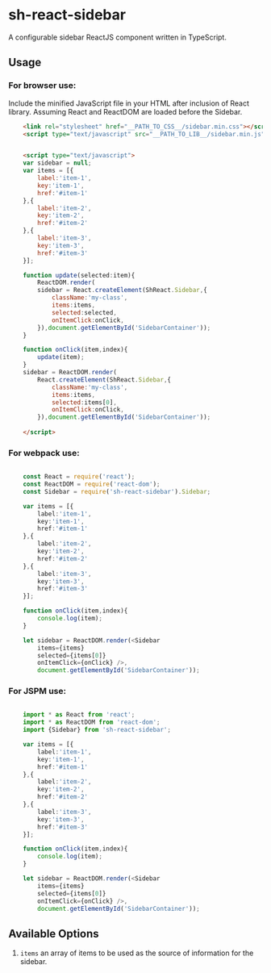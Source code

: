 # sh-react-sidebar

A configurable sidebar ReactJS component written in TypeScript. 

## Usage 


### For browser use: 

Include the minified JavaScript file in your HTML after inclusion of React library. 
Assuming React and ReactDOM are loaded before the Sidebar. 
```html 
    <link rel="stylesheet" href="__PATH_TO_CSS__/sidebar.min.css"></script>
    <script type="text/javascript" src="__PATH_TO_LIB__/sidebar.min.js"></script>


    <script type="text/javascript">
    var sidebar = null;
    var items = [{
        label:'item-1',
        key:'item-1',
        href:'#item-1'
    },{
        label:'item-2',
        key:'item-2',
        href:'#item-2'
    },{
        label:'item-3',
        key:'item-3',
        href:'#item-3'
    }]; 

    function update(selected:item){
        ReactDOM.render(
        sidebar = React.createElement(ShReact.Sidebar,{
            className:'my-class',
            items:items,
            selected:selected,
            onItemClick:onClick,
        }),document.getElementById('SidebarContainer'));
    }

    function onClick(item,index){
        update(item); 
    }
    sidebar = ReactDOM.render(
        React.createElement(ShReact.Sidebar,{
            className:'my-class',
            items:items,
            selected:items[0],
            onItemClick:onClick,
        }),document.getElementById('SidebarContainer'));
     
    </script> 

```

### For webpack use:

```typescript

    const React = require('react'); 
    const ReactDOM = require('react-dom'); 
    const Sidebar = require('sh-react-sidebar').Sidebar; 

    var items = [{
        label:'item-1',
        key:'item-1',
        href:'#item-1'
    },{
        label:'item-2',
        key:'item-2',
        href:'#item-2'
    },{
        label:'item-3',
        key:'item-3',
        href:'#item-3'
    }]; 

    function onClick(item,index){
        console.log(item);
    }

    let sidebar = ReactDOM.render(<Sidebar 
        items={items} 
        selected={items[0]} 
        onItemClick={onClick} />,
        document.getElementById('SidebarContainer')); 

```


### For JSPM use:

```typescript  

    import * as React from 'react'; 
    import * as ReactDOM from 'react-dom'; 
    import {Sidebar} from 'sh-react-sidebar'; 

    var items = [{
        label:'item-1',
        key:'item-1',
        href:'#item-1'
    },{
        label:'item-2',
        key:'item-2',
        href:'#item-2'
    },{
        label:'item-3',
        key:'item-3',
        href:'#item-3'
    }]; 

    function onClick(item,index){
        console.log(item);
    }

    let sidebar = ReactDOM.render(<Sidebar 
        items={items} 
        selected={items[0]} 
        onItemClick={onClick} />,
        document.getElementById('SidebarContainer'));  

``` 


## Available Options 

1. `items` an array of items to be used as the source of information for the sidebar. 